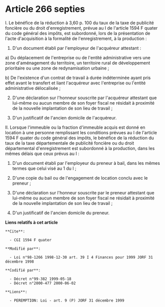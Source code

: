 # Article 266 septies

I. Le bénéfice de la réduction à 3,60 p. 100 du taux de la taxe de publicité foncière ou du droit d'enregistrement, prévue au
I de l'article 1594 F quater du code général des impôts, est subordonné, lors de la présentation de l'acte d'acquisition à la
formalité de l'enregistrement, à la production :

1. D'un document établi par l'employeur de l'acquéreur attestant :

a) Du déplacement de l'entreprise ou de l'entité administrative vers une zone d'aménagement du territoire, un territoire
rural de développement prioritaire ou une zone de redynamisation urbaine ;

b) De l'existence d'un contrat de travail à durée indéterminée ayant pris effet avant le transfert et liant l'acquéreur avec
l'entreprise ou l'entité administrative délocalisée ;

2. D'une déclaration sur l'honneur souscrite par l'acquéreur attestant que lui-même ou aucun membre de son foyer fiscal ne
résidait à proximité de la nouvelle implantation de son lieu de travail ;

3. D'un justificatif de l'ancien domicile de l'acquéreur.

II. Lorsque l'immeuble ou la fraction d'immeuble acquis est donné en location à une personne remplissant les conditions
prévues au I de l'article 1594 F quater du code général des impôts, le bénéfice de la réduction du taux de la taxe
départementale de publicité foncière ou du droit départemental d'enregistrement est subordonné à la production, dans les
mêmes délais que ceux prévus au I :

1. D'un document établi par l'employeur du preneur à bail, dans les mêmes termes que celui visé au 1 du I ;

2. D'une copie du bail ou de l'engagement de location conclu avec le preneur ;

3. D'une déclaration sur l'honneur souscrite par le preneur attestant que lui-même ou aucun membre de son foyer fiscal ne
résidait à proximité de la nouvelle implantation de son lieu de travail ;

4. D'un justificatif de l'ancien domicile du preneur.

**Liens relatifs à cet article**

	**Cite**:

	  - CGI 1594 F quater

	**Modifié par**:

	  - Loi n°98-1266 1998-12-30 art. 39 I 4 Finances pour 1999 JORF 31 décembre 1998

	**Codifié par**:

	  - Décret n°99-382 1999-05-18
	  - Décret n°2000-477 2000-06-02

	**Liens**:

	  - PEREMPTION: Loi - art. 9 (P) JORF 31 décembre 1999
